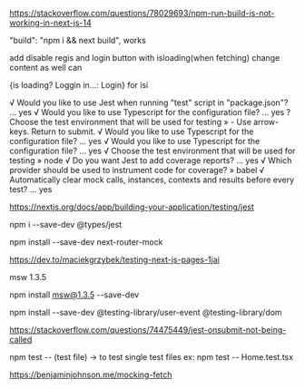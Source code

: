 https://stackoverflow.com/questions/78029693/npm-run-build-is-not-working-in-next-js-14

"build": "npm i && next build", works

add disable regis and login button with isloading(when fetching)
change content as well can

{is loading? Loggin in...: Login} for isi


√ Would you like to use Jest when running "test" script in "package.json"? ... yes
√ Would you like to use Typescript for the configuration file? ... yes
? Choose the test environment that will be used for testing » - Use arrow-keys. Return to submit.
√ Would you like to use Typescript for the configuration file? ... yes
√ Would you like to use Typescript for the configuration file? ... yes
√ Choose the test environment that will be used for testing » node
√ Do you want Jest to add coverage reports? ... yes
√ Which provider should be used to instrument code for coverage? » babel
√ Automatically clear mock calls, instances, contexts and results before every test? ... yes

https://nextjs.org/docs/app/building-your-application/testing/jest

npm i --save-dev @types/jest

npm install --save-dev next-router-mock

https://dev.to/maciekgrzybek/testing-next-js-pages-1jai

msw 1.3.5

npm install msw@1.3.5 --save-dev

npm install --save-dev @testing-library/user-event @testing-library/dom

https://stackoverflow.com/questions/74475449/jest-onsubmit-not-being-called

npm test -- (test file) -> to test single test files
ex: npm test -- Home.test.tsx

https://benjaminjohnson.me/mocking-fetch